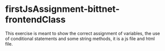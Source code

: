 # firstJsAssignment-bittnet-frontendClass
 This exercise is meant to show the correct assignment of variables, the use of conditional statements and some string methods, it is a js file and html file.
